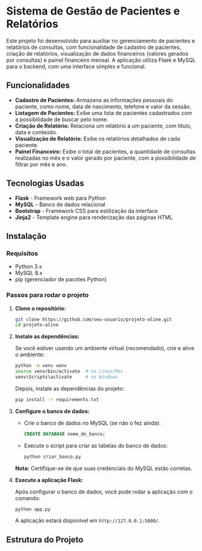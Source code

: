 # Sistema de Gestão de Pacientes e Relatórios

Este projeto foi desenvolvido para auxiliar no gerenciamento de pacientes e relatórios de consultas, com funcionalidade de cadastro de pacientes, criação de relatórios, visualização de dados financeiros (valores gerados por consultas) e painel financeiro mensal. A aplicação utiliza Flask e MySQL para o backend, com uma interface simples e funcional.

## Funcionalidades

- **Cadastro de Pacientes:** Armazena as informações pessoais do paciente, como nome, data de nascimento, telefone e valor da sessão.
- **Listagem de Pacientes:** Exibe uma lista de pacientes cadastrados com a possibilidade de buscar pelo nome.
- **Criação de Relatório:** Relaciona um relatório a um paciente, com título, data e conteúdo.
- **Visualização de Relatório:** Exibe os relatórios detalhados de cada paciente.
- **Painel Financeiro:** Exibe o total de pacientes, a quantidade de consultas realizadas no mês e o valor gerado por paciente, com a possibilidade de filtrar por mês e ano.

## Tecnologias Usadas

- **Flask** - Framework web para Python
- **MySQL** - Banco de dados relacional
- **Bootstrap** - Framework CSS para estilização da interface
- **Jinja2** - Template engine para renderização das páginas HTML

## Instalação

### Requisitos

- Python 3.x
- MySQL 8.x
- pip (gerenciador de pacotes Python)

### Passos para rodar o projeto

1. **Clone o repositório:**

    ```bash
    git clone https://github.com/seu-usuario/projeto-aline.git
    cd projeto-aline
    ```

2. **Instale as dependências:**

    Se você estiver usando um ambiente virtual (recomendado), crie e ative o ambiente:

    ```bash
    python -m venv venv
    source venv/bin/activate  # no Linux/Mac
    venv\Scripts\activate     # no Windows
    ```

    Depois, instale as dependências do projeto:

    ```bash
    pip install -r requirements.txt
    ```

3. **Configure o banco de dados:**

    - Crie o banco de dados no MySQL (se não o fez ainda):
    
      ```sql
      CREATE DATABASE nome_do_banco;
      ```

    - Execute o script para criar as tabelas do banco de dados:

      ```bash
      python criar_banco.py
      ```

    **Nota:** Certifique-se de que suas credenciais do MySQL estão corretas.

4. **Execute a aplicação Flask:**

    Após configurar o banco de dados, você pode rodar a aplicação com o comando:

    ```bash
    python app.py
    ```

    A aplicação estará disponível em `http://127.0.0.1:5000/`.

## Estrutura do Projeto


